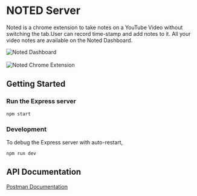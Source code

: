 # NOTED Server

Noted is a chrome extension to take notes on a YouTube Video without switching the tab.User can record time-stamp and add notes to it. All your video notes are available on the Noted Dashboard.

![Noted Dashboard](https://user-images.githubusercontent.com/86974918/165093009-00586261-db5a-4226-9e4e-cf0e05e2a726.png)
<br>
<br>
![Noted Chrome Extension](https://user-images.githubusercontent.com/86974918/165093255-f8aae44f-07e9-4fe9-8573-4211d68c5186.png)



## Getting Started

### Run the Express server
```
npm start
```

### Development

To debug the Express server with auto-restart,
```
npm run dev
```

## API Documentation

[Postman Documentation](https://documenter.getpostman.com/view/17098275/Uyr8nxuR#53467c85-4451-4e63-a40c-f76a3d384ae7)
